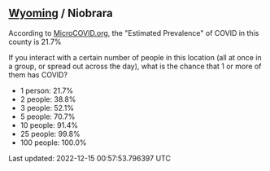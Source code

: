 
## [Wyoming](/united-states/wyoming) / Niobrara

According to [MicroCOVID.org](http://microcovid.org),
the "Estimated Prevalence" of COVID in this county is 21.7%

If you interact with a certain number of people in this location
(all at once in a group, or spread out across the day), what is the chance that
1 or more of them has COVID?

- 1 person: 21.7%
- 2 people: 38.8%
- 3 people: 52.1%
- 5 people: 70.7%
- 10 people: 91.4%
- 25 people: 99.8%
- 100 people: 100.0%

Last updated: 2022-12-15 00:57:53.796397 UTC
